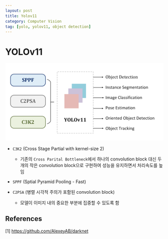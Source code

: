 ```yaml
---
layout: post
title: Yolov11
category: Computer Vision
tag: [yolo, yolov11, object detection]
---
```



# YOLOv11 

<img src='/assets/computer_vision/papers/yolov11/yolov11.png'>

* `C3K2` (Cross Stage Partial with kernel-size 2)
    
    * 기존의 `Cross Parital Bottleneck`에서 하나의 convolution block 대신 두 개의 작은 convolution block으로 구현하여 성능을 유지하면서 처리속도를 높임

* `SPPF` (Sptial Pyramid Pooling - Fast)
    
* `C2PSA` (병렬 시각적 주의가 포함된 convolution block)
    * 모델이 이미지 내의 중요한 부분에 집중할 수 있도록 함
    



## References
[1] https://github.com/AlexeyAB/darknet

